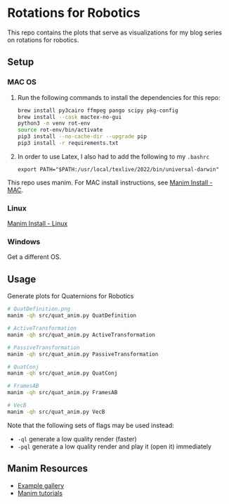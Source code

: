# Rotations for Robotics
This repo contains the plots that serve as visualizations for my blog series on rotations for robotics.

## Setup
### MAC OS
1. Run the following commands to install the dependencies for this repo:
    ```bash
    brew install py3cairo ffmpeg pango scipy pkg-config
    brew install --cask mactex-no-gui
    python3 -m venv rot-env
    source rot-env/bin/activate
    pip3 install --no-cache-dir --upgrade pip
    pip3 install -r requirements.txt
    ```
2. In order to use Latex, I also had to add the following to my `.bashrc`
    ```
    export PATH="$PATH:/usr/local/texlive/2022/bin/universal-darwin"
    ```

This repo uses manim. For MAC install instructions, see [Manim Install - MAC](https://docs.manim.community/en/stable/installation/macos.html).

### Linux
[Manim Install - Linux](https://docs.manim.community/en/stable/installation/linux.html)
### Windows
Get a different OS.

## Usage
Generate plots for Quaternions for Robotics
```bash
# QuatDefinition.png
manim -qh src/quat_anim.py QuatDefinition

# ActiveTransformation
manim -qh src/quat_anim.py ActiveTransformation

# PassiveTransformation
manim -qh src/quat_anim.py PassiveTransformation

# QuatConj
manim -qh src/quat_anim.py QuatConj

# FramesAB
manim -qh src/quat_anim.py FramesAB

# VecB
manim -qh src/quat_anim.py VecB
```

Note that the following sets of flags may be used instead:
- `-ql` generate a low quality render (faster)
- `-pql` generate a low quality render and play it (open it) immediately


## Manim Resources
- [Example gallery](https://docs.manim.community/en/stable/examples.html)
- [Manim tutorials](https://docs.manim.community/en/stable/tutorials/index.html)